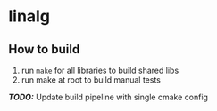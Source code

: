 # linalg

## How to build
1. run `make` for all libraries to build shared libs 
2. run make at root to build manual tests

***TODO:*** Update build pipeline with single cmake config
